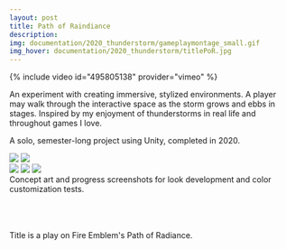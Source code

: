 ```yaml
---
layout: post
title: Path of Raindiance
description:
img: documentation/2020_thunderstorm/gameplaymontage_small.gif
img_hover: documentation/2020_thunderstorm/titlePoR.jpg
---
```


{% include video id="495805138" provider="vimeo" %}

An experiment with creating immersive, stylized environments. A player may walk through the interactive space as the storm grows and ebbs in stages. Inspired by my enjoyment of thunderstorms in real life and throughout games I love.

A solo, semester-long project using Unity, completed in 2020.

<div class="img_row">
	<img class="col half" src="{{ site.baseurl }}/documentation/2020_thunderstorm/concept_env.png">
	<img class="col half" src="{{ site.baseurl }}/documentation/2020_thunderstorm/concept_sketches.png"/>
</div>

<div class="img_row">
	<img class="col one" src="{{ site.baseurl }}/documentation/2020_thunderstorm/lightning.png"/>
	<img class="col one" src="{{ site.baseurl }}/documentation/2020_thunderstorm/hueshift180.png"/>
	<img class="col one" src="{{ site.baseurl }}/documentation/2020_thunderstorm/glowcape_addition.png"/>
</div>

<div class="col three caption">
	Concept art and progress screenshots for look development and color customization tests.
</div>

<br><br><br>
Title is a play on Fire Emblem's Path of Radiance.
